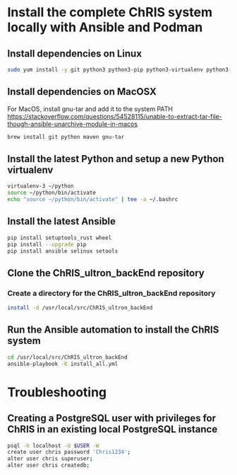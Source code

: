 # Install the complete ChRIS system locally with Ansible and Podman

## Install dependencies on Linux

```bash
sudo yum install -y git python3 python3-pip python3-virtualenv python3-libselinux python3-libsemanage python3-policycoreutils
```

## Install dependencies on MacOSX

For MacOS, install gnu-tar and add it to the system PATH  
https://stackoverflow.com/questions/54528115/unable-to-extract-tar-file-though-ansible-unarchive-module-in-macos

```bash
brew install git python maven gnu-tar
```

## Install the latest Python and setup a new Python virtualenv

```bash
virtualenv-3 ~/python
source ~/python/bin/activate
echo "source ~/python/bin/activate" | tee -a ~/.bashrc
```

## Install the latest Ansible

```bash
pip install setuptools_rust wheel
pip install --upgrade pip
pip install ansible selinux setools
```

## Clone the ChRIS_ultron_backEnd repository

### Create a directory for the ChRIS_ultron_backEnd repository

```bash
install -d /usr/local/src/ChRIS_ultron_backEnd
```

## Run the Ansible automation to install the ChRIS system

```bash
cd /usr/local/src/ChRIS_ultron_backEnd
ansible-playbook -K install_all.yml
```

# Troubleshooting

## Creating a PostgreSQL user with privileges for ChRIS in an existing local PostgreSQL instance

```bash
psql -h localhost -U $USER -W
create user chris password 'Chris1234';
alter user chris superuser;
alter user chris createdb;
```

